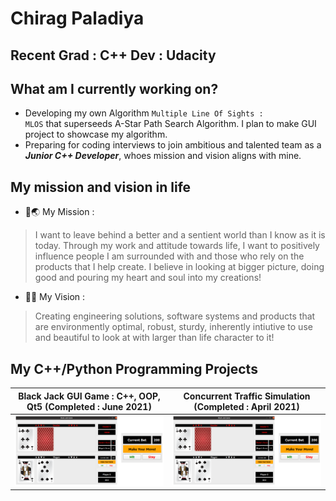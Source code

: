 # Chirag Paladiya

## Recent Grad : C++ Dev : Udacity

## What am I currently working on?
+ Developing my own Algorithm <code>Multiple Line Of Sights : MLOS</code> that superseeds A-Star Path Search Algorithm. I plan to make GUI project to showcase my algorithm.
+ Preparing for coding interviews to join ambitious and talented team as a ***Junior C++ Developer***, whoes mission and vision aligns with mine.

## My mission and vision in life
+ :dart::earth_asia: My Mission : 
> I want to leave behind a better and a sentient world than I know as it is today. Through my work and attitude towards life, I want to positively influence people I am surrounded with and those who rely on the products that I help create. I believe in looking at bigger picture, doing good and pouring my heart and soul into my creations!</br>
+ :dart::checkered_flag: My Vision : 
> Creating engineering solutions, software systems and products that are environmently optimal, robust, sturdy, inherently intiutive to use and beautiful to look at with larger than life character to it!</br>

## My C++/Python Programming Projects

| Black Jack GUI Game : C++, OOP, Qt5 (Completed : June 2021) | Concurrent Traffic Simulation (Completed : April 2021)|
| ----------------------------------------------------------- | ----------------------------------------------------- |
| <img src="https://github.com/CPaladiya/14_BlackJack/blob/master/Image/HitNStay.png" width="900"> | <img src="https://github.com/CPaladiya/14_BlackJack/blob/master/Image/HitNStay.png" width="900"> |








